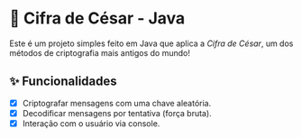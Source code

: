 # 🔐 Cifra de César - Java

Este é um projeto simples feito em Java que aplica a *Cifra de César*, um dos métodos de criptografia mais antigos do mundo!

## ✨ Funcionalidades

- [x] Criptografar mensagens com uma chave aleatória.
- [x] Decodificar mensagens por tentativa (força bruta).
- [x] Interação com o usuário via console.
